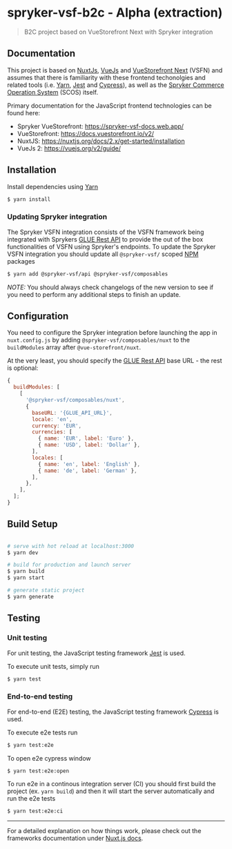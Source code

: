 # spryker-vsf-b2c - Alpha (extraction)

> B2C project based on VueStorefront Next with Spryker integration

## Documentation

This project is based on [NuxtJs](https://nuxtjs.org/docs/2.x/get-started/installation), [VueJs](https://vuejs.org/v2/guide/) and [VueStorefront Next](https://docs-next.vuestorefront.io/) (VSFN) and assumes that there is familiarity with these frontend techonolgies and related tools (i.e. [Yarn](https://yarnpkg.com/), [Jest](https://jestjs.io/) and [Cypress](https://www.cypress.io/)), as well as the [Spryker Commerce Operation System](https://documentation.spryker.com/) (SCOS) itself.

Primary documentation for the JavaScript frontend technologies can be found here:

- Spryker VueStorefront: https://spryker-vsf-docs.web.app/
- VueStorefront: https://docs.vuestorefront.io/v2/
- NuxtJS: https://nuxtjs.org/docs/2.x/get-started/installation
- VueJs 2: https://vuejs.org/v2/guide/

## Installation

Install dependencies using [Yarn](https://yarnpkg.com/)

```bash
$ yarn install
```

### Updating Spryker integration

The Spryker VSFN integration consists of the VSFN framework being integrated with Sprykers [GLUE Rest API](https://documentation.spryker.com/docs/glue-rest-api) to provide the out of the box functionalities of VSFN using Spryker's endpoints.
To update the Spryker VSFN integration you should update all `@spryker-vsf/` scoped [NPM](https://www.npmjs.com/) packages

```bash
$ yarn add @spryker-vsf/api @spryker-vsf/composables
```

_NOTE:_ You should always check changelogs of the new version to see if you need
to perform any additional steps to finish an update.

## Configuration

You need to configure the Spryker integration before launching the app in `nuxt.config.js`
by adding `@spryker-vsf/composables/nuxt` to the `buildModules` array after `@vue-storefront/nuxt`.

At the very least, you should specify the [GLUE Rest API](https://documentation.spryker.com/docs/glue-rest-api) base URL - the rest is optional:

```js
{
  buildModules: [
    [
      '@spryker-vsf/composables/nuxt',
      {
        baseURL: '{GLUE_API_URL}',
        locale: 'en',
        currency: 'EUR',
        currencies: [
          { name: 'EUR', label: 'Euro' },
          { name: 'USD', label: 'Dollar' },
        ],
        locales: [
          { name: 'en', label: 'English' },
          { name: 'de', label: 'German' },
        ],
      },
    ],
  ];
}
```

## Build Setup

```bash

# serve with hot reload at localhost:3000
$ yarn dev

# build for production and launch server
$ yarn build
$ yarn start

# generate static project
$ yarn generate
```

## Testing

### Unit testing

For unit testing, the JavaScript testing framework [Jest](https://jestjs.io/) is used.

To execute unit tests, simply run

```bash
$ yarn test
```

### End-to-end testing

For end-to-end (E2E) testing, the JavaScript testing framework [Cypress](https://www.cypress.io/) is used.

To execute e2e tests run

```bash
$ yarn test:e2e
```

To open e2e cypress window

```bash
$ yarn test:e2e:open
```

To run e2e in a continous integration server (CI) you should first build the project (ex. `yarn build`)
and then it will start the server automatically and run the e2e tests

```bash
$ yarn test:e2e:ci
```

---

For a detailed explanation on how things work, please check out the frameworks documentation under [Nuxt.js docs](https://nuxtjs.org).

